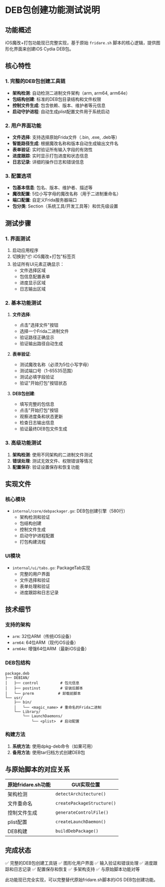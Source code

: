 # DEB包创建功能测试说明

## 功能概述
iOS魔改+打包功能现已完整实现，基于原始 `fridare.sh` 脚本的核心逻辑，提供图形化界面来创建iOS Cydia DEB包。

## 核心特性

### 1. 完整的DEB包创建工具链
- **架构检测**: 自动检测二进制文件架构（arm, arm64, arm64e）
- **包结构创建**: 标准的DEB包目录结构和文件权限
- **控制文件生成**: 包含依赖、版本、维护者等元信息
- **启动守护进程**: 自动生成plist配置文件用于系统启动

### 2. 用户界面功能
- **文件选择**: 支持选择原始Frida文件（.bin, .exe, .deb等）
- **智能路径生成**: 根据魔改名称和版本自动生成输出文件名
- **表单验证**: 实时验证所有输入字段的有效性
- **进度跟踪**: 实时显示打包进度和状态信息
- **日志记录**: 详细的操作日志和错误信息

### 3. 配置选项
- **包基本信息**: 包名、版本、维护者、描述等
- **魔改配置**: 5位小写字母的魔改名称（用于二进制重命名）
- **端口配置**: 自定义Frida服务器端口
- **包分类**: Section（系统工具/开发工具等）和优先级设置

## 测试步骤

### 1. 界面测试
1. 启动应用程序
2. 切换到"📦 iOS魔改+打包"标签页
3. 验证所有UI元素正确显示：
   - 文件选择区域
   - 包信息配置表单
   - 进度显示区域
   - 日志输出区域

### 2. 基本功能测试
1. **文件选择**:
   - 点击"选择文件"按钮
   - 选择一个Frida二进制文件
   - 验证路径正确显示
   - 验证输出路径自动生成

2. **表单验证**:
   - 测试魔改名称（必须为5位小写字母）
   - 测试端口号（1-65535范围）
   - 测试必填字段验证
   - 验证"开始打包"按钮状态

3. **DEB包创建**:
   - 填写完整的包信息
   - 点击"开始打包"按钮
   - 观察进度条和状态更新
   - 检查日志输出信息
   - 验证最终DEB包文件生成

### 3. 高级功能测试
1. **架构检测**: 使用不同架构的二进制文件测试
2. **错误处理**: 测试无效文件、权限错误等情况
3. **配置保存**: 验证设置保存和恢复功能

## 实现文件

### 核心模块
- `internal/core/debpackager.go`: DEB包创建引擎（580行）
  - 架构检测和验证
  - 包结构创建
  - 控制文件生成
  - 启动守护进程配置
  - 打包构建流程

### UI模块
- `internal/ui/tabs.go`: PackageTab实现
  - 完整的用户界面
  - 文件选择和验证
  - 表单处理和验证
  - 进度跟踪和日志记录

## 技术细节

### 支持的架构
- `arm`: 32位ARM（传统iOS设备）
- `arm64`: 64位ARM（现代iOS设备）
- `arm64e`: 增强64位ARM（最新iOS设备）

### DEB包结构
```
package.deb
├── DEBIAN/
│   ├── control          # 包元信息
│   ├── postinst         # 安装后脚本
│   └── prerm           # 卸载前脚本
└── usr/
    ├── bin/
    │   └── <magic_name> # 重命名的Frida二进制
    └── Library/
        └── LaunchDaemons/
            └── <plist>  # 启动配置
```

### 构建方法
1. **系统方法**: 使用dpkg-deb命令（如果可用）
2. **备用方法**: 使用tar归档方式创建DEB包

## 与原始脚本的对应关系

| 原始fridare.sh功能 | GUI实现位置 |
|-------------------|-------------|
| 架构检测 | `detectArchitecture()` |
| 文件重命名 | `createPackageStructure()` |
| 控制文件生成 | `generateControlFile()` |
| plist配置 | `createLaunchDaemon()` |
| DEB构建 | `buildDebPackage()` |

## 完成状态
✅ 完整的DEB包创建工具链
✅ 图形化用户界面
✅ 输入验证和错误处理
✅ 进度跟踪和日志记录
✅ 配置保存和恢复
✅ 多架构支持
✅ 与原始脚本功能对等

此功能现已完全实现，可以完整替代原始fridare.sh脚本的iOS DEB包创建功能。
